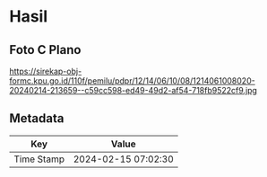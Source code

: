 # Hasil

## Foto C Plano

https://sirekap-obj-formc.kpu.go.id/110f/pemilu/pdpr/12/14/06/10/08/1214061008020-20240214-213659--c59cc598-ed49-49d2-af54-718fb9522cf9.jpg


## Metadata

| Key        | Value               |
| ---------- | ------------------- |
| Time Stamp | 2024-02-15 07:02:30 |



